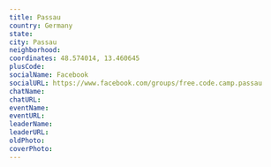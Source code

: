 ```yaml
---
title: Passau
country: Germany
state: 
city: Passau
neighborhood: 
coordinates: 48.574014, 13.460645
plusCode:
socialName: Facebook
socialURL: https://www.facebook.com/groups/free.code.camp.passau
chatName:
chatURL:
eventName:
eventURL:
leaderName:
leaderURL:
oldPhoto: 
coverPhoto:
---
```

